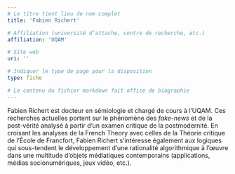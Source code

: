 ```yaml
---
# Le titre tient lieu de nom complet
title: 'Fabien Richert'

# Affiliation (université d’attache, centre de recherche, etc.)
affiliation: 'UQAM'

# Site web
uri: ''

# Indiquer le type de page pour la disposition
type: fiche

# Le contenu du fichier markdown fait office de biographie
---
```


Fabien Richert est docteur en sémiologie et chargé de cours à l’UQAM. Ces recherches actuelles portent sur le phénomène des *fake-news* et de la post-vérité analysé à partir d’un examen critique de la postmodernité. En croisant les analyses de la French Theory avec celles de la Théorie critique de l’École de Francfort, Fabien Richert s’intéresse également aux logiques qui sous-tendent le développement d’une rationalité algorithmique à l’œuvre dans une multitude d’objets médiatiques contemporains (applications, médias socionumériques, jeux vidéo, etc.).